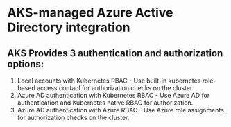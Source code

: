 # AKS-managed Azure Active Directory integration 
## AKS Provides 3 authentication and authorization options:
1. Local accounts with Kubernetes RBAC - 
   Use built-in kubernetes role-based access contaol for authorization checks on the cluster
3. Azure AD authentication with Kubernetes RBAC - 
   Use Azure AD for authentication and Kubernetes native RBAC for authorization.
4. Azure AD authentication with Azure RBAC - 
   Use Azure role assignments for authorization checks on the cluster.
